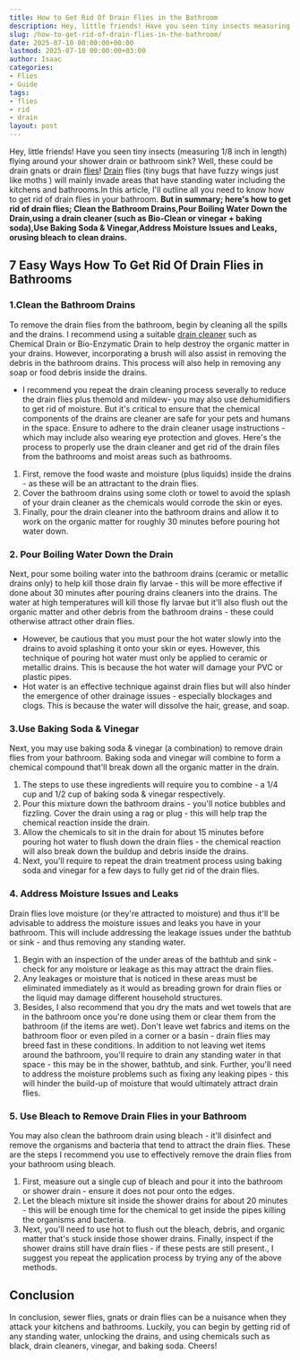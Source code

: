 ```yaml
---
title: How to Get Rid Of Drain Flies in the Bathroom
description: Hey, little friends! Have you seen tiny insects measuring 18 inch in length flying around your shower drain or bathroom sink?
slug: /how-to-get-rid-of-drain-flies-in-the-bathroom/
date: 2025-07-10 00:00:00+00:00
lastmod: 2025-07-10 00:00:00+03:00
author: Isaac
categories:
- Flies
- Guide
tags:
- flies
- rid
- drain
layout: post
---
```

Hey, little friends! Have you seen tiny insects (measuring 1/8 inch in length) flying around your shower drain or bathroom sink? Well, these could be
drain gnats
or drain [flies](https://pestpolicy.com/how-to-get-rid-of-drain-flies-in-septic-tank/)!
[Drain](https://pestpolicy.com/how-to-get-rid-of-drain-flies-in-the-basement/) flies (tiny bugs that have fuzzy wings
just like moths
) will mainly invade areas that have standing water including the kitchens and bathrooms.In this article, I'll outline all you need to know how to get rid of drain flies in your bathroom.
**But in summary; here's how to get rid of drain flies; Clean the Bathroom Drains,Pour Boiling Water Down the Drain,using a drain cleaner (such as Bio-Clean or vinegar + baking soda),Use Baking Soda & Vinegar,Address Moisture Issues and Leaks, orusing bleach to clean drains.**
## 7 Easy Ways How To Get Rid Of Drain Flies in Bathrooms
### 1.Clean the Bathroom Drains
To remove the drain flies from the bathroom, begin by cleaning all the spills and the drains. I recommend using a suitable
[drain cleaner](https://pestpolicy.com/best-drain-cleaner/)
such as Chemical Drain or Bio-Enzymatic Drain to help destroy the organic matter in your drains.
However, incorporating a brush will also assist in removing the debris in the bathroom drains. This process will also help in removing any soap or food debris inside the drains.
- I recommend you repeat the drain cleaning process severally to reduce the drain flies plus themold and mildew- you may also use dehumidifiers to get rid of moisture.
But it's critical to ensure that the chemical components of the drains are cleaner are safe for your pets and humans in the space. Ensure to adhere to the drain cleaner usage instructions - which may include also wearing eye protection and gloves.
Here's the process to properly use the drain cleaner and get rid of the drain files from the bathrooms and moist areas such as bathrooms.
1. First, remove the food waste and moisture (plus liquids) inside the drains - as these will be an attractant to the drain flies.
2. Cover the bathroom drains using some cloth or towel to avoid the splash of your drain cleaner as the chemicals would corrode the skin or eyes.
3. Finally, pour the drain cleaner into the bathroom drains and allow it to work on the organic matter for roughly 30 minutes before pouring hot water down.
### 2. Pour Boiling Water Down the Drain
Next, pour some boiling water into the bathroom drains (ceramic or metallic drains only) to help kill those drain fly larvae - this will be more effective if done about 30 minutes after pouring drains cleaners into the drains.
The water at high temperatures will kill those fly larvae but it'll also flush out the organic matter and other debris from the bathroom drains - these could otherwise attract other drain flies.
- However, be cautious that you must pour the hot water slowly into the drains to avoid splashing it onto your skin or eyes.
However, this technique of pouring hot water must only be applied to ceramic or metallic drains. This is because the hot water will damage your PVC or plastic pipes.
- Hot water is an effective technique against drain flies but will also hinder the emergence of other drainage issues - especially blockages and clogs. This is because the water will dissolve the hair, grease, and soap.
### 3.Use Baking Soda & Vinegar
Next, you may use baking soda & vinegar (a combination) to remove drain flies from your bathroom. Baking soda and vinegar will combine to form a chemical compound that'll break down all the organic matter in the drain.
1. The steps to use these ingredients will require you to combine - a 1/4 cup and 1/2 cup of baking soda & vinegar respectively.
2. Pour this mixture down the bathroom drains - you'll notice bubbles and fizzling. Cover the drain using a rag or plug - this will help trap the chemical reaction inside the drain.
3. Allow the chemicals to sit in the drain for about 15 minutes before pouring hot water to flush down the drain flies - the chemical reaction will also break down the buildup and debris inside the drains.
4. Next, you'll require to repeat the drain treatment process using baking soda and vinegar for a few days to fully get rid of the drain flies.
### 4. Address Moisture Issues and Leaks
Drain flies love moisture (or they're attracted to moisture) and thus it'll be advisable to address the moisture issues and leaks you have in your bathroom. This will include addressing the leakage issues under the bathtub or sink - and thus removing any standing water.
1. Begin with an inspection of the under areas of the bathtub and sink - check for any moisture or leakage as this may attract the drain flies.
2. Any leakages or moisture that is noticed in these areas must be eliminated immediately as it would as breading grown for drain flies or the liquid may damage different household structures.
3. Besides, I also recommend that you dry the mats and wet towels that are in the bathroom once you're done using them or clear them from the bathroom (if the items are wet). Don't leave wet fabrics and items on the bathroom floor or even piled in a corner or a basin - drain flies may breed fast in these conditions.
In addition to not leaving wet items around the bathroom, you'll require to drain any standing water in that space - this may be in the shower, bathtub, and sink.
Further, you'll need to address the moisture problems such as fixing any leaking pipes - this will hinder the build-up of moisture that would ultimately attract drain flies.
### 5. Use Bleach to Remove Drain Flies in your Bathroom
You may also clean the bathroom drain using bleach - it'll disinfect and remove the organisms and bacteria that tend to attract the drain flies.
These are the steps I recommend you use to effectively remove the drain flies from your bathroom using bleach.
1. First, measure out a single cup of bleach and pour it into the bathroom or shower drain - ensure it does not pour onto the edges.
2. Let the bleach mixture sit inside the shower drains for about 20 minutes - this will be enough time for the chemical to get inside the pipes killing the organisms and bacteria.
3. Next, you'll need to use hot to flush out the bleach, debris, and organic matter that's stuck inside those shower drains.
Finally, inspect if the shower drains still have drain flies - if these pests are still present., I suggest you repeat the application process by trying any of the above methods.
## Conclusion
In conclusion, sewer flies, gnats or drain flies can be a nuisance when they attack your kitchens and bathrooms.
Luckily, you can begin by getting rid of any standing water, unlocking the drains, and using chemicals such as black, drain cleaners, vinegar, and baking soda.
Cheers!